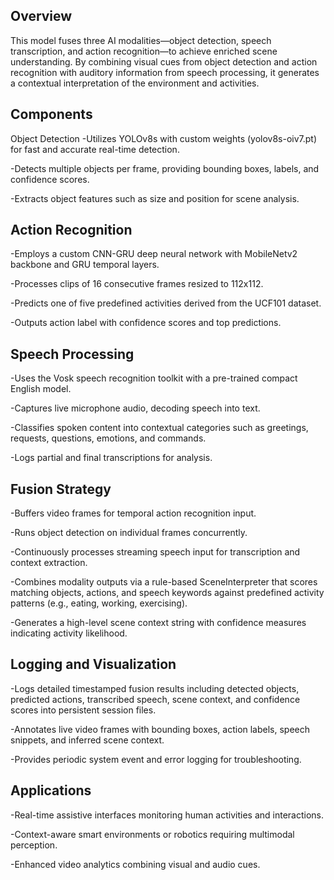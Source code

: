 ## Overview
This model fuses three AI modalities—object detection, speech transcription, and action recognition—to achieve enriched scene understanding. By combining visual cues from object detection and action recognition with auditory information from speech processing, it generates a contextual interpretation of the environment and activities.

## Components
Object Detection
-Utilizes YOLOv8s with custom weights (yolov8s-oiv7.pt) for fast and accurate real-time detection.

-Detects multiple objects per frame, providing bounding boxes, labels, and confidence scores.

-Extracts object features such as size and position for scene analysis.

## Action Recognition
-Employs a custom CNN-GRU deep neural network with MobileNetv2 backbone and GRU temporal layers.

-Processes clips of 16 consecutive frames resized to 112x112.

-Predicts one of five predefined activities derived from the UCF101 dataset.

-Outputs action label with confidence scores and top predictions.

## Speech Processing
-Uses the Vosk speech recognition toolkit with a pre-trained compact English model.

-Captures live microphone audio, decoding speech into text.

-Classifies spoken content into contextual categories such as greetings, requests, questions, emotions, and commands.

-Logs partial and final transcriptions for analysis.

## Fusion Strategy
-Buffers video frames for temporal action recognition input.

-Runs object detection on individual frames concurrently.

-Continuously processes streaming speech input for transcription and context extraction.

-Combines modality outputs via a rule-based SceneInterpreter that scores matching objects, actions, and speech keywords against predefined activity patterns (e.g., eating, working, exercising).

-Generates a high-level scene context string with confidence measures indicating activity likelihood.

## Logging and Visualization
-Logs detailed timestamped fusion results including detected objects, predicted actions, transcribed speech, scene context, and confidence scores into persistent session files.

-Annotates live video frames with bounding boxes, action labels, speech snippets, and inferred scene context.

-Provides periodic system event and error logging for troubleshooting.

## Applications
-Real-time assistive interfaces monitoring human activities and interactions.

-Context-aware smart environments or robotics requiring multimodal perception.

-Enhanced video analytics combining visual and audio cues.
